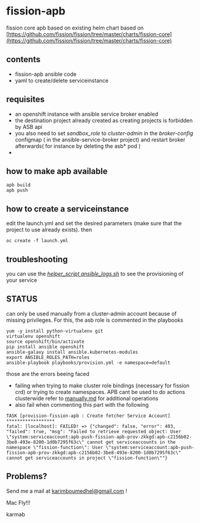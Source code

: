 # fission-apb

fission core apb based on existing helm chart 
based on [https://github.com/fission/fission/tree/master/charts/fission-core](https://github.com/fission/fission/tree/master/charts/fission-core)

## contents

- fission-apb ansible code
- yaml to create/delete serviceinstance

## requisites

- an openshift instance with ansible service broker enabled
- the destination project already created as creating projects is forbidden by ASB api
- you also need to set *sandbox_role* to *cluster-admin* in the *broker-config* configmap ( in the ansible-service-broker project) and restart broker afterwards( for instance by deleting the asb* pod )
-
## how to make apb available

```
apb build
apb push
```

## how to create a serviceinstance

edit the launch.yml and set the desired parameters (make sure that the project to use already exists). then

```
oc create -f launch.yml
```

## troubleshooting

you can use the [*helper\_script ansible_logs.sh*](helper_scripts/ansible_logs.sh) to see the provisioning of your service


## STATUS

can only be used manually from a cluster-admin account because of missing privileges. For this, the asb role is commented in the playbooks

```
yum -y install python-virtualenv git
virtualenv openshift
source openshift/bin/activate
pip install ansible openshift
ansible-galaxy install ansible.kubernetes-modules
export ANSIBLE_ROLES_PATH=roles
ansible-playbook playbooks/provision.yml -e namespace=default
```

those are the errors beeing faced 

- failing when trying to make cluster role bindings (necessary for fission crd) or trying to create namespaces. APB cant be used to do actions clusterwide
refer to [manually.md](manually.md) for additional operations
- also fail when commenting this part with the following
```
TASK [provision-fission-apb : Create fetcher Service Account] ******************
fatal: [localhost]: FAILED! => {"changed": false, "error": 403, "failed": true, "msg": "Failed to retrieve requested object: User \"system:serviceaccount:apb-push-fission-apb-prov-zkkgd:apb-c2156b02-3be8-493e-8200-1d0b7295f63c\" cannot get serviceaccounts in the namespace \"fission-function\": User \"system:serviceaccount:apb-push-fission-apb-prov-zkkgd:apb-c2156b02-3be8-493e-8200-1d0b7295f63c\" cannot get serviceaccounts in project \"fission-function\""}
```

## Problems?

Send me a mail at [karimboumedhel@gmail.com](mailto:karimboumedhel@gmail.com) !

Mac Fly!!!

karmab
